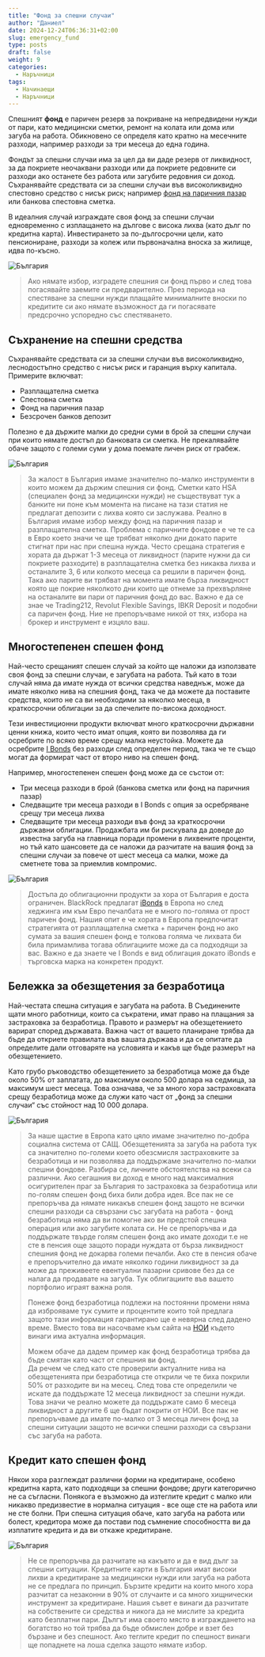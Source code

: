 ```yaml
---
title: "Фонд за спешни случаи"
author: "Даниел"
date: 2024-12-24T06:36:31+02:00
slug: emergency_fund
type: posts
draft: false
weight: 9
categories:
  - Наръчници
tags:
  - Начинаещи
  - Наръчници
---
```


Спешният **фонд** е паричен резерв за покриване на непредвидени нужди от пари, като медицински сметки, ремонт на колата или дома или загуба на работа. Обикновено се определя като кратно на месечните разходи, например разходи за три месеца до една година.

Фондът за спешни случаи има за цел да ви даде резерв от ликвидност, за да покриете неочаквани разходи или да покриете редовните си разходи ако останете без работа или загубите редовния си доход. Съхранявайте средствата си за спешни случаи във високоликвидно спестовно средство с нисък риск; например [фонд на паричния пазар](/dict/money_market_fund) или банкова спестовна сметка.

В идеалния случай изграждате своя фонд за спешни случаи едновременно с изплащането на дългове с висока лихва (като дълг по кредитна карта). Инвестирането за по-дългосрочни цели, като пенсиониране, разходи за колеж или първоначална вноска за жилище, идва по-късно.

![България](/img/bgflag.png)

> Ако нямате избор, изградете спешния си фонд първо и след това погасявайте заемите си предварително. През периода на спестяване за спешни нужди плащайте минималните вноски по кредитите си ако нямате възможност да ги погасявате предсрочно успоредно със спестяването.

## Съхранение на спешни средства

Съхранявайте средствата си за спешни случаи във високоликвидно, леснодостъпно средство с нисък риск и гаранция върху капитала. Примерите включват:

-   Разплащателна сметка
-   Спестовна сметка
-   Фонд на паричния пазар
-   Безсрочен банков депозит

Полезно е да държите малки до средни суми в брой за спешни случаи при които нямате достъп до банковата си сметка. Не прекалявайте обаче защото с големи суми у дома поемате личен риск от грабеж.

![България](/img/bgflag.png)
> За жалост в България имаме значително по-малко инструменти в които можем да държим спешния си фонд. Сметки като HSA (специален фонд за медицински нужди) не съществуват тук а банките ни поне към момента на писане на тази статия не предлагат депозити с лихва която си заслужава. Реално в България имаме избор между фонд на паричния пазар и разплащателна сметка. Проблема с паричните фондове е че те са в Евро което значи че ще трябват няколко дни докато парите стигнат при нас при спешна нужда. Често срещана стратегия е хората да държат 1-3 месеца от ликвидност (парите нужни да си покриете разходите) в разплащателна сметка без никаква лихва и останалите 3, 6 или колкото месеца са решили в паричен фонд. Така ако парите ви трябват на момента имате бърза ликвидност която ще покрие няколкото дни които ще отнеме за прехвърляне на останалите ви пари от паричния фонд до вас. Важно е да се знае че Trading212, Revolut Flexible Savings, IBKR Deposit и подобни са паричен фонд. Ние не препоръчваме никой от тях, избора на брокер и инструмент е изцяло ваш.

## Многостепенен спешен фонд

Най-често срещаният спешен случай за който ще наложи да използвате своя фонд за спешни случаи, е загубата на работа. Тъй като в този случай няма да имате нужда от всички средства наведнъж, може да имате няколко нива на спешния фонд, така че да можете да поставите средства, които не са ви необходими за няколко месеца, в краткосрочни облигации за да спечелите по-висока доходност.

Тези инвестиционни продукти включват много краткосрочни държавни ценни книжа, които често имат опция, която ви позволява да ги осребрите по всяко време срещу малка неустойка. Можете да осребрите [I Bonds](https://www.bogleheads.org/wiki/I_savings_bonds) без разходи след определен период, така че те също могат да формират част от второ ниво на спешен фонд.

Например, многостепенен спешен фонд може да се състои от:

-   Три месеца разходи в брой (банкова сметка или фонд на паричния пазар)
-   Следващите три месеца разходи в I Bonds с опция за осребряване срещу три месеца лихва
-   Следващите три месеца разходи във фонд за краткосрочни държавни облигации. Продажбата им би рискувала да доведе до известна загуба на главница поради промени в лихвените проценти, но тъй като шансовете да се наложи да разчитате на вашия фонд за спешни случаи за повече от шест месеца са малки, може да сметнете това за приемлив компромис.

![България](/img/bgflag.png)

> Достъпа до облигационни продукти за хора от България е доста ограничен. BlackRock предлагат [iBonds](https://www.ishares.com/uk/individual/en/themes/fixed-income/discover-ibonds-etfs?switchLocale=y&siteEntryPassthrough=true#compare) в Европа но след хеджинга им към Евро печалбата не e много по-голяма от прост паричен фонд. Нашия опит е че хората в Европа предпочитат стратегията от разплащателна сметка + паричен фонд но ако сумата за вашия спешен фонд е толкова голяма че лихвата би била примамлива тогава облигациите може да са подходящи за вас. Важно е да знаете че I Bonds е вид облигация докато iBonds е търговска марка на конкретен продукт. 

## Бележка за обезщетения за безработица

Най-честата спешна ситуация е загубата на работа. В Съединените щати много работници, които са съкратени, имат право на плащания за застраховка за безработица. Правото и размерът на обезщетението варират според държавата. Важна част от вашето планиране трябва да бъде да откриете правилата във вашата държава и да се опитате да определите дали отговаряте на условията и какъв ще бъде размерът на обезщетението.

Като грубо ръководство обезщетението за безработица може да бъде около 50% от заплатата, до максимум около 500 долара на седмица, за максимум шест месеца. Това означава, че за много хора застраховката срещу безработица може да служи като част от „фонд за спешни случаи“ със стойност над 10 000 долара.

![България](/img/bgflag.png)
> За наше щастие в Европа като цяло имаме значително по-добра социална система от САЩ. Обезщетенията за загуба на работа тук са значително по-големи което обезсмисля застраховките за безработица и ни позволява да поддържаме значително по-малки спешни фондове. Разбира се, личните обстоятелства на всеки са различни. Ако сегашния ви доход е много над максималния осигурителен праг за България то застраховка за безработица или по-голям спешен фонд биха били добра идея. Все пак не се препоръчва да нямате никакъв спешен фонд защото не всички спешни разходи са свързани със загубата на работа - фонд безработица няма да ви помогне ако ви предстой спешна операция или ако загубите колата си. Не се препоръчва и да поддържате твърде голям спешен фонд ако имате доходи т.е не сте в пенсия още защото поради нуждата от бърза ликвидност спешния фонд не докарва големи печалби. Ако сте в пенсия обаче е препоръчително да имате няколко години ликвидност за да може да преживеете евентуални пазарни сривове без да се налага да продавате на загуба. Тук облигациите във вашето портфолио играят важна роля.  
>
> Понеже фонд безработица подлежи на постоянни промени няма да изброяваме тук сумите и процентите които той предлага защото тази информация гарантирано ще е невярна след дадено време. Вместо това ви насочваме към сайта на [НОИ](https://nssi.bg/fizicheski-lica/po-bg-zakonodatelstvo/pri-bezrabotitsa/parichni-obezshteteniya-za-bezrabotista-po-kso/) където винаги има актуална информация.  
> 
> Можем обаче да дадем пример как фонд безработица трябва да бъде смятан като част от спешния ви фонд.  
Да речем че след като сте проверили актуалните нива на обезщетенията при безработица сте открили че те биха покрили 50% от разходите ви на месец. След това сте определили че искате да поддържате 12 месеца ликвидност за спешни нужди. Това значи че реално можете да поддържате само 6 месеца ликвидност а другите 6 ще бъдат покрити от НОИ. Все пак не препоръчваме да имате по-малко от 3 месеца личен фонд за спешни ситуации защото не всички спешни разходи са свързани със загуба на работа.

## Кредит като спешен фонд

Някои хора разглеждат различни форми на кредитиране, особено кредитна карта, като подходящи за спешни фондове; други категорично не са съгласни. Понякога е възможно да изтеглите кредит с малко или никакво предизвестие в нормална ситуация - все още сте на работа или не сте болни. При спешна ситуация обаче, като загуба на работа или болест, кредитора може да постави под съмнение способността ви да изплатите кредита и да ви откаже кредитиране.

![България](/img/bgflag.png)
> Не се препоръчва да разчитате на какъвто и да е вид дълг за спешни ситуации. Кредитните карти в България имат високи лихви а кредитиране за медицински нужди или загуба на работа не се предлага по принцип. Бързите кредити на които много хора разчитат са незаконни в 90% от случаите и са много хищнически инструмент за кредитиране. Нашия съвет е винаги да разчитате на собствените си средства и никога да не мислите за кредита като безплатни пари. Дългът има своето място в изграждането на богатство но той трябва да бъде обмислен добре и взет без бързане и без спешност. Ако теглите кредит по спешност винаги ще попаднете на лоша сделка защото нямате избор.
